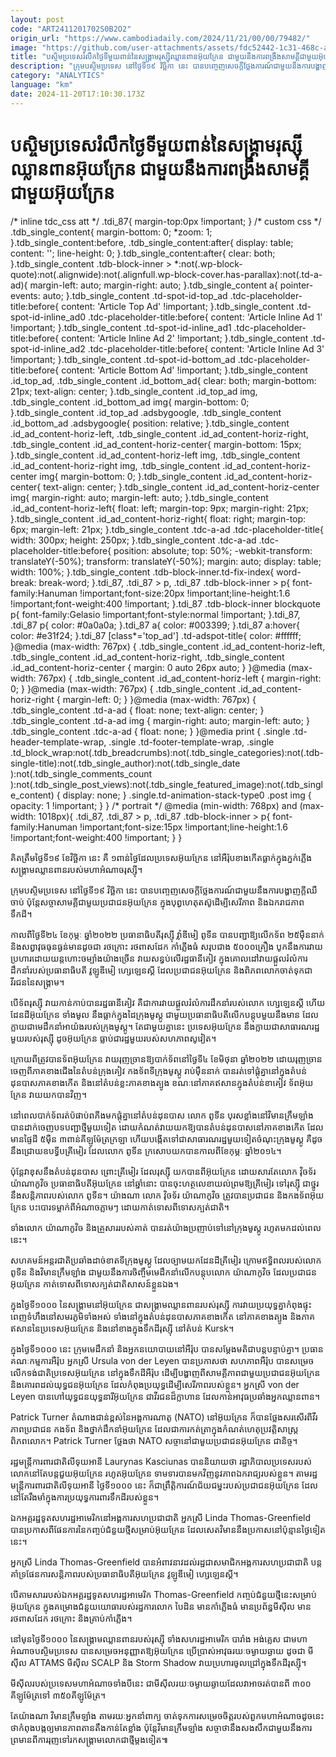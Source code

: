 ```yaml
---
layout: post
code: "ART2411201702S0B2O2"
origin_url: "https://www.cambodiadaily.com/2024/11/21/00/00/79482/"
image: "https://github.com/user-attachments/assets/fdc52442-1c31-468c-ae85-c3fef4d1fab2"
title: "បស្ចិម​ប្រទេស​រំលឹក​ថ្ងៃទី​មួយ​ពាន់​នៃ​សង្គ្រាម​រុស្ស៊ី​ឈ្លានពាន​អ៊ុយក្រែន ជាមួយ​នឹង​ការ​ពង្រឹង​សាមគ្គី​ជាមួយ​អ៊ុយក្រែន"
description: "ក្រុម​បស្ចិម​ប្រទេស នៅ​ថ្ងៃទី​១៩ វិច្ឆិកា នេះ បាន​បញ្ចេញ​សេចក្ដី​ថ្លែងការណ៍​ជាមួយ​នឹង​ការ​បង្ហាញ​ក្ដី​ឈឺចាប់ ប៉ុន្តែ​សច្ចា​សាមគ្គី​ជាមួយ​ប្រជាជន​អ៊ុយក្រែន ក្នុង​បុព្វហេតុ​តស៊ូ​ដើម្បី​សេរីភាព និង​ឯករាជភាព​ទឹកដី។"
category: "ANALYTICS"
language: "km"
date: 2024-11-20T17:10:30.173Z
---
```


# បស្ចិម​ប្រទេស​រំលឹក​ថ្ងៃទី​មួយ​ពាន់​នៃ​សង្គ្រាម​រុស្ស៊ី​ឈ្លានពាន​អ៊ុយក្រែន ជាមួយ​នឹង​ការ​ពង្រឹង​សាមគ្គី​ជាមួយ​អ៊ុយក្រែន

/\* inline tdc\_css att \*/ .tdi\_87{ margin-top:0px !important; } /\* custom css \*/ .tdb\_single\_content{ margin-bottom: 0; \*zoom: 1; }.tdb\_single\_content:before, .tdb\_single\_content:after{ display: table; content: ''; line-height: 0; }.tdb\_single\_content:after{ clear: both; }.tdb\_single\_content .tdb-block-inner > \*:not(.wp-block-quote):not(.alignwide):not(.alignfull.wp-block-cover.has-parallax):not(.td-a-ad){ margin-left: auto; margin-right: auto; }.tdb\_single\_content a{ pointer-events: auto; }.tdb\_single\_content .td-spot-id-top\_ad .tdc-placeholder-title:before{ content: 'Article Top Ad' !important; }.tdb\_single\_content .td-spot-id-inline\_ad0 .tdc-placeholder-title:before{ content: 'Article Inline Ad 1' !important; }.tdb\_single\_content .td-spot-id-inline\_ad1 .tdc-placeholder-title:before{ content: 'Article Inline Ad 2' !important; }.tdb\_single\_content .td-spot-id-inline\_ad2 .tdc-placeholder-title:before{ content: 'Article Inline Ad 3' !important; }.tdb\_single\_content .td-spot-id-bottom\_ad .tdc-placeholder-title:before{ content: 'Article Bottom Ad' !important; }.tdb\_single\_content .id\_top\_ad, .tdb\_single\_content .id\_bottom\_ad{ clear: both; margin-bottom: 21px; text-align: center; }.tdb\_single\_content .id\_top\_ad img, .tdb\_single\_content .id\_bottom\_ad img{ margin-bottom: 0; }.tdb\_single\_content .id\_top\_ad .adsbygoogle, .tdb\_single\_content .id\_bottom\_ad .adsbygoogle{ position: relative; }.tdb\_single\_content .id\_ad\_content-horiz-left, .tdb\_single\_content .id\_ad\_content-horiz-right, .tdb\_single\_content .id\_ad\_content-horiz-center{ margin-bottom: 15px; }.tdb\_single\_content .id\_ad\_content-horiz-left img, .tdb\_single\_content .id\_ad\_content-horiz-right img, .tdb\_single\_content .id\_ad\_content-horiz-center img{ margin-bottom: 0; }.tdb\_single\_content .id\_ad\_content-horiz-center{ text-align: center; }.tdb\_single\_content .id\_ad\_content-horiz-center img{ margin-right: auto; margin-left: auto; }.tdb\_single\_content .id\_ad\_content-horiz-left{ float: left; margin-top: 9px; margin-right: 21px; }.tdb\_single\_content .id\_ad\_content-horiz-right{ float: right; margin-top: 6px; margin-left: 21px; }.tdb\_single\_content .tdc-a-ad .tdc-placeholder-title{ width: 300px; height: 250px; }.tdb\_single\_content .tdc-a-ad .tdc-placeholder-title:before{ position: absolute; top: 50%; -webkit-transform: translateY(-50%); transform: translateY(-50%); margin: auto; display: table; width: 100%; }.tdb\_single\_content .tdb-block-inner.td-fix-index{ word-break: break-word; }.tdi\_87, .tdi\_87 > p, .tdi\_87 .tdb-block-inner > p{ font-family:Hanuman !important;font-size:20px !important;line-height:1.6 !important;font-weight:400 !important; }.tdi\_87 .tdb-block-inner blockquote p{ font-family:Gelasio !important;font-style:normal !important; }.tdi\_87, .tdi\_87 p{ color: #0a0a0a; }.tdi\_87 a{ color: #003399; }.tdi\_87 a:hover{ color: #e31f24; }.tdi\_87 \[class\*='top\_ad'\] .td-adspot-title{ color: #ffffff; }@media (max-width: 767px) { .tdb\_single\_content .id\_ad\_content-horiz-left, .tdb\_single\_content .id\_ad\_content-horiz-right, .tdb\_single\_content .id\_ad\_content-horiz-center { margin: 0 auto 26px auto; } }@media (max-width: 767px) { .tdb\_single\_content .id\_ad\_content-horiz-left { margin-right: 0; } }@media (max-width: 767px) { .tdb\_single\_content .id\_ad\_content-horiz-right { margin-left: 0; } }@media (max-width: 767px) { .tdb\_single\_content .td-a-ad { float: none; text-align: center; } .tdb\_single\_content .td-a-ad img { margin-right: auto; margin-left: auto; } .tdb\_single\_content .tdc-a-ad { float: none; } }@media print { .single .td-header-template-wrap, .single .td-footer-template-wrap, .single .td\_block\_wrap:not(.tdb\_breadcrumbs):not(.tdb\_single\_categories):not(.tdb-single-title):not(.tdb\_single\_author):not(.tdb\_single\_date ):not(.tdb\_single\_comments\_count ):not(.tdb\_single\_post\_views):not(.tdb\_single\_featured\_image):not(.tdb\_single\_content) { display: none; } .single.td-animation-stack-type0 .post img { opacity: 1 !important; } } /\* portrait \*/ @media (min-width: 768px) and (max-width: 1018px){ .tdi\_87, .tdi\_87 > p, .tdi\_87 .tdb-block-inner > p{ font-family:Hanuman !important;font-size:15px !important;line-height:1.6 !important;font-weight:400 !important; } }

គិត​ត្រឹម​ថ្ងៃទី​១៩ ខែ​វិច្ឆិកា នេះ គឺ ១​ពាន់​ថ្ងៃ​ដែល​ប្រទេស​អ៊ុយក្រែន នៅ​អឺរ៉ុប​ខាងកើត​ធ្លាក់​ក្នុង​ភ្នក់ភ្លើង​សង្គ្រាម​ឈ្លានពាន​របស់​មហាអំណាច​រុស្ស៊ី។

ក្រុម​បស្ចិម​ប្រទេស នៅ​ថ្ងៃទី​១៩ វិច្ឆិកា នេះ បាន​បញ្ចេញ​សេចក្ដី​ថ្លែងការណ៍​ជាមួយ​នឹង​ការ​បង្ហាញ​ក្ដី​ឈឺចាប់ ប៉ុន្តែ​សច្ចា​សាមគ្គី​ជាមួយ​ប្រជាជន​អ៊ុយក្រែន ក្នុង​បុព្វហេតុ​តស៊ូ​ដើម្បី​សេរីភាព និង​ឯករាជភាព​ទឹកដី។

កាលពី​ថ្ងៃទី​២៤ ខែ​កុម្ភៈ ឆ្នាំ​២០២២ ប្រធានាធិបតី​រុស្ស៊ី វ៉្លាឌីមៀ ពូទីន បាន​បញ្ជា​ឱ្យ​លើក​ទ័ព ២៥​ម៉ឺន​នាក់ និង​សព្វាវុធ​ធុន​ធ្ងន់​មាន​ដូចជា រថក្រោះ រថពាសដែក កាំភ្លើងធំ សរុប​ជាង ៥០០០​គ្រឿង បូក​នឹង​ការ​វាយប្រហារ​ដោយ​យន្តហោះ​ចម្បាំង​យ៉ាង​ច្រើន វាយ​សន្ធប់​លើ​រដ្ឋធានី​គៀវ ក្នុង​គោលដៅ​វាយ​ផ្ដួល​រំលំ​ការ​ដឹកនាំ​របស់​ប្រធានាធិបតី វូឡូឌីមៀ ហ្សេឡេនស្គី ដែល​ប្រជាជន​អ៊ុយក្រែន និង​ពិភពលោក​ចាត់ទុក​ជា​វីរជន​នៃ​សង្គ្រាម។

បើ​ទ័ព​រុស្ស៊ី វាយ​កាន់កាប់​បាន​រដ្ឋធានី​គៀវ គឺជា​ការ​វាយ​ផ្ដួល​រំលំ​ការ​ដឹកនាំ​របស់​លោក ហ្សេឡេនស្គី ហើយ​ដែនដី​អ៊ុយក្រែន ទាំងមូល នឹង​ធ្លាក់​ក្នុង​ដៃ​ក្រុង​មូស្គូ ជាមួយ​ប្រធានាធិបតី​លើក​បន្តុប​មួយ​នឹង​មាន ដែល​ក្លាយ​ជា​មេដឹកនាំ​អាយ៉ង​របស់​ក្រុង​មូស្គូ។ តែ​ជាមួយ​គ្នា​នេះ ប្រទេស​អ៊ុយក្រែន នឹង​ក្លាយ​ជា​សាធារណរដ្ឋ​មួយ​របស់​រុស្ស៊ី ដូច​អ៊ុយក្រែន ធ្លាប់​ជា​រដ្ឋ​មួយ​របស់​សហភាព​សូវៀត។

ក្រោយពី​ត្រូវ​បាន​ទ័ព​អ៊ុយក្រែន វាយ​រុញច្រាន​ឱ្យ​បាក់​ទ័ព​នៅ​ថ្ងៃទី​៤ ខែ​មិថុនា ឆ្នាំ​២០២២ ដោយ​រុញច្រាន​ចេញពី​ភាគ​ខាងជើង​នៃ​តំបន់​ក្រុង​គៀវ កងទ័ព​ទីក្រុង​មូស្គូ រាប់​ម៉ឺន​នាក់ បាន​រត់​ទៅ​ផ្ដុំ​គ្នា​នៅ​ក្នុង​តំបន់​ដុនបាស​ភាគ​ខាងកើត និង​នៅ​តំបន់​ខ្លះ​ភាគ​ខាងត្បូង ខណៈ​នៅ​ភាគ​ឥសាន​ក្នុង​តំបន់​ខាគៀវ ទ័ព​អ៊ុយក្រែន វាយ​យក​បាន​វិញ។

នៅ​ពេល​បាក់​ទ័ព​រត់​ប៉ផាប់ពភីង​មក​ផ្ដុំ​គ្នា​នៅ​តំបន់​ដុនបាស លោក ពូទីន បុរស​ខ្លាំង​នៅ​វិមាន​ក្រឹមឡាំង បាន​ដាក់​ចេញ​បទបញ្ជា​ថ្មី​មួយ​ទៀត ដោយ​កំណត់​វាយ​យក​ឱ្យ​បាន​តំបន់​ដុនបាស​នៅ​ភាគ​ខាងកើត ដែល​មាន​ផ្ទៃដី ៥​ម៉ឺន ៣​ពាន់​គីឡូម៉ែត្រ​ក្រឡា ហើយ​បង្កើត​ទៅ​ជា​សាធារណរដ្ឋ​មួយ​ទៀត​ចំណុះ​ក្រុង​មូស្គូ គឺ​ដូច​នឹង​ជ្រោយ​ឧបទ្វីប​គ្រីមៀរ ដែល​លោក ពូទីន ក្រសោប​យក​បាន​កាលពី​ខែ​កុម្ភៈ ឆ្នាំ​២០១៤។

ប៉ុន្តែ​វា​ខុស​នឹង​តំបន់​ដុនបាស ព្រោះ​គ្រីមៀរ ដែល​រុស្ស៊ី យក​បាន​ពី​អ៊ុយក្រែន ដោយសារ​តែ​លោក វ៉ិចទ័រ យ៉ាណាកូវិច ប្រធានាធិបតី​អ៊ុយក្រែន នៅ​ឆ្នាំ​នោះ បាន​ចុះហត្ថលេខា​យល់ព្រម​ឱ្យ​គ្រីមៀរ ទៅ​រុស្ស៊ី ជា​ថ្នូរ​នឹង​សន្តិភាព​របស់​លោក ពូទីន។ យ៉ាងណា លោក វ៉ិចទ័រ យ៉ាណាកូវិច ត្រូវ​បាន​ប្រជាជន និង​កងទ័ព​អ៊ុយក្រែន បះបោរ​ទម្លាក់​ពី​អំណាច​ភ្លាមៗ ដោយ​កាត់ទោស​ពី​ទោស​ក្បត់​ជាតិ។

ទាំង​លោក យ៉ាណាកូវិច និង​គ្រួសារ​របស់​គាត់ បាន​រត់​យ៉ាង​ប្រញាប់​ទៅ​នៅ​ក្រុង​មូស្គូ រហូត​មក​ដល់​ពេលនេះ។

សហគមន៍​អន្តរជាតិ​ប្រឆាំង​ដាច់ខាត​ទីក្រុង​មូស្គូ ដែល​ច្បាម​យក​ដែនដី​គ្រីមៀរ ក្រោម​ឥទ្ធិពល​របស់​លោក ពូទីន និង​វិមាន​ក្រឹមឡាំង ជាមួយ​នឹង​ការ​ចិញ្ចឹម​មេដឹកនាំ​លើក​បន្តុប​លោក យ៉ាណាកូវិច ដែល​ប្រជាជន​អ៊ុយក្រែន កាត់ទោស​ពី​ទោស​ក្បត់​ជាតិ​សាសន៍​ខ្លួនឯង។

ក្នុង​ថ្ងៃទី​១០០០ នៃ​សង្គ្រាម​នៅ​អ៊ុយក្រែន ជា​សង្គ្រាម​ឈ្លានពាន​របស់​រុស្ស៊ី ការ​វាយ​ប្រយុទ្ធ​គ្នា​កំពុង​ផ្ទុះ​ពេញ​ទំហឹង​នៅ​សមរភូមិ​ទាំងអស់ ទាំង​នៅ​ក្នុង​តំបន់​ដុនបាស​ភាគ​ខាងកើត នៅ​ភាគ​ខាងត្បូង និង​ភាគ​ឥសាន​នៃ​ប្រទេស​អ៊ុយក្រែន និង​នៅ​ខាង​ក្នុង​ទឹកដី​រុស្ស៊ី នៅ​តំបន់ Kursk។

ក្នុង​ថ្ងៃទី​១០០០ នេះ ក្រុម​មេដឹកនាំ និង​អ្នក​នយោបាយ​នៅ​អឺរ៉ុប បាន​សម្ដែង​មតិ​ជា​បន្តបន្ទាប់​គ្នា។ ប្រធាន​គណៈកម្មការ​អឺរ៉ុប អ្នកស្រី Ursula von der Leyen បាន​ប្រកាស​ថា សហភាព​អឺរ៉ុប បាន​សម្រេច​លើក​ទង់ជាតិ​ប្រទេស​អ៊ុយក្រែន នៅ​ក្នុង​ទឹកដី​អឺរ៉ុប ដើម្បី​បង្ហាញ​ពី​សាមគ្គីភាព​ជាមួយ​ប្រជាជន​អ៊ុយក្រែន និង​គោរព​ដល់​យុទ្ធជន​អ៊ុយក្រែន ដែល​កំពុង​ប្រយុទ្ធ​ដើម្បី​សេរីភាព​របស់​ខ្លួន។ អ្នកស្រី von der Leyen បាន​ហៅ​យុទ្ធជន​យុទ្ធនារី​អ៊ុយក្រែន ជា​វីរជន​ដ៏​ក្លាហាន ដែល​កាន់​អាវុធ​ប្រឆាំង​អ្នក​ឈ្លានពាន។

Patrick Turner តំណាង​ជាន់ខ្ពស់​នៃ​អង្គការ​ណាតូ (NATO) នៅ​អ៊ុយក្រែន ក៏​បាន​ថ្លែង​សរសើរ​ពី​វីរភាព​ប្រជាជន កងទ័ព និង​ថ្នាក់ដឹកនាំ​អ៊ុយក្រែន ដែល​ជា​ការ​កត់ត្រា​ក្នុង​កំណត់ហេតុ​ប្រវត្តិសាស្ត្រ​ពិភពលោក។ Patrick Turner ថ្លែង​ថា NATO សច្ចា​នៅ​ជាមួយ​ប្រជាជន​អ៊ុយក្រែន ជានិច្ច។

រដ្ឋមន្ត្រី​ការពារ​ជាតិ​លីទុយអានី Laurynas Kasciunas បាន​និយាយ​ថា រដ្ឋាភិបាល​ប្រទេស​របស់​លោក​នៅតែ​បន្ត​ជួយ​អ៊ុយក្រែន រហូត​អ៊ុយក្រែន ទាមទារ​បាន​មក​វិញ​នូវ​ភាព​ឯករាជ្យ​របស់​ខ្លួន។ តាម​រដ្ឋមន្ត្រី​ការពារ​ជាតិ​លីទុយអានី ថ្ងៃទី​១០០០ នេះ ក៏​ជា​ព្រឹត្តិការណ៍​ជ័យជម្នះ​របស់​ប្រជាជន​អ៊ុយក្រែន ដែល​នៅតែ​រឹងមាំ​ក្នុង​ការ​ប្រយុទ្ធ​ការពារ​ទឹកដី​របស់​ខ្លួន។

ឯកអគ្គរដ្ឋទូត​សហរដ្ឋ​អាមេរិក​នៅ​អង្គការ​សហប្រជាជាតិ អ្នកស្រី Linda Thomas-Greenfield បាន​ប្រកាស​ពី​ផែនការ​នៃ​កញ្ចប់​ជំនួយ​ថ្មី​សម្រាប់​អ៊ុយក្រែន ដែល​សេតវិមាន​នឹង​ប្រកាស​នៅ​ប៉ុន្មាន​ថ្ងៃ​ទៀត​នេះ។

អ្នកស្រី Linda Thomas-Greenfield បាន​អំពាវនាវ​ដល់​រដ្ឋ​ជា​សមាជិក​អង្គការ​សហប្រជាជាតិ បន្ត​គាំទ្រ​ផែនការ​សន្តិភាព​របស់​ប្រធានាធិបតី​អ៊ុយក្រែន វូឡូឌីមៀ ហ្សេឡេនស្គី។

បើ​តាម​សារ​របស់​ឯកអគ្គរដ្ឋទូត​សហរដ្ឋ​អាមេរិក Thomas-Greenfield កញ្ចប់​ជំនួយ​ថ្មី​នេះ​សម្រាប់​អ៊ុយក្រែន ក្នុង​គម្រោង​ជំនួយ​យោធា​របស់​រដ្ឋការ​លោក បៃដិន មាន​កាំភ្លើងធំ មាន​ប្រព័ន្ធ​មីស៊ីល មាន​រថពាសដែក រថក្រោះ និង​គ្រាប់​កាំភ្លើង។

នៅ​មុន​ថ្ងៃទី​១០០០ នៃ​សង្គ្រាម​ឈ្លានពាន​របស់​រុស្ស៊ី ទាំង​សហរដ្ឋ​អាមេរិក បារាំង អង់គ្លេស ជា​មហាអំណាច​បស្ចិម​ប្រទេស បាន​សម្រេច​អនុញ្ញាត​ឱ្យ​អ៊ុយក្រែន ប្រើប្រាស់​អាវុធ​រយៈ​ចម្ងាយ​ឆ្ងាយ ដូចជា មីស៊ីល ATTAMS មីស៊ីល SCALP និង Storm Shadow វាយប្រហារ​ចូល​ជ្រៅ​ក្នុង​ទឹកដី​រុស្ស៊ី។

មីស៊ីល​របស់​ប្រទេស​មហាអំណាច​ទាំង​បី​នេះ ជា​មីស៊ីល​រយៈ​ចម្ងាយ​ឆ្ងាយ​ដែល​វា​អាច​រត់​បាន​ពី ៣០០​គីឡូម៉ែត្រ​ទៅ ៣៥០​គីឡូម៉ែត្រ។

តែ​យ៉ាងណា វិមាន​ក្រឹមឡាំង តាមរយៈ​អ្នក​នាំពាក្យ ចាត់ទុក​ការ​សម្រេច​ចិត្ត​របស់​ពួក​មហាអំណាច​ដូចនេះ ថា​កំពុង​បង្ក​ឲ្យ​មាន​ភាព​តានតឹង​កាន់តែ​ខ្លាំង ប៉ុន្តែ​វិមាន​ក្រឹមឡាំង សច្ចា​ថា​នឹង​សងសឹក​ជាមួយ​នឹង​ការ​ព្រមាន​ពី​ការ​រុញ​ទៅ​រក​សង្គ្រាម​លោក​ជា​ថ្មី​ម្ដង​ទៀត៕